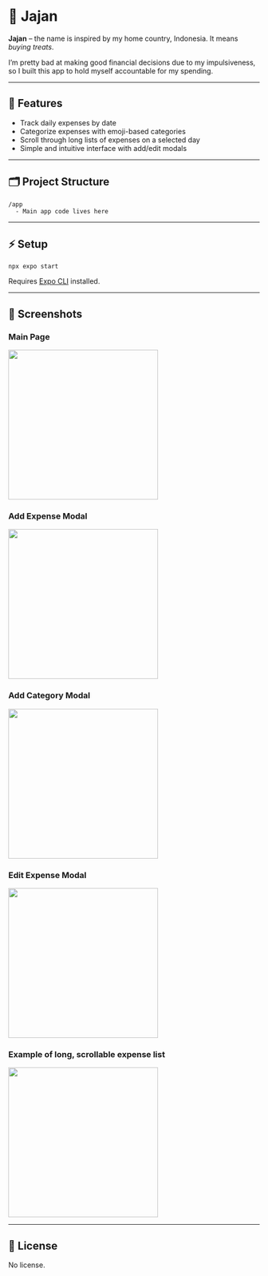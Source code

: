 # 📱 Jajan

**Jajan** – the name is inspired by my home country, Indonesia. It means *buying treats*.  

I’m pretty bad at making good financial decisions due to my impulsiveness, so I built this app to hold myself accountable for my spending.

---

## 🚀 Features

- Track daily expenses by date
- Categorize expenses with emoji-based categories
- Scroll through long lists of expenses on a selected day
- Simple and intuitive interface with add/edit modals

---

## 🗂️ Project Structure

```
/app
  - Main app code lives here
```

---

## ⚡️ Setup

```
npx expo start
```

Requires [Expo CLI](https://docs.expo.dev/get-started/installation/) installed.

---

## 📸 Screenshots

<h3>Main Page</h3>
<img src="./screenshots/main.png" width="300" />

<h3>Add Expense Modal</h3>
<img src="./screenshots/add-modal.png" width="300" />

<h3>Add Category Modal</h3>
<img src="./screenshots/add-category.png" width="300" />

<h3>Edit Expense Modal</h3>
<img src="./screenshots/edit-modal.png" width="300" />

<h3>Example of long, scrollable expense list</h3>
<img src="./screenshots/scroll.png" width="300" />

---

## 📝 License

No license.
